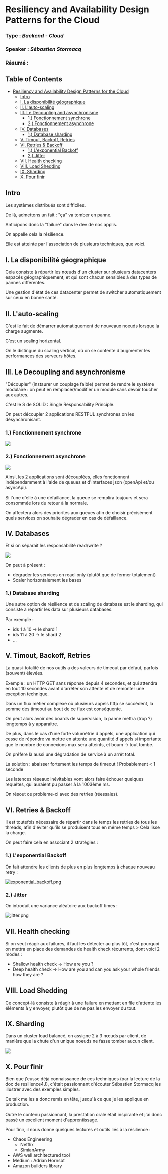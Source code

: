 # Resiliency and Availability Design Patterns for the Cloud

### **Type** : *Backend - Cloud*

### **Speaker** : *Sébastien Stormacq*

### **Résumé** :

## Table of Contents

- [Resiliency and Availability Design Patterns for the Cloud](#resiliency-and-availability-design-patterns-for-the-cloud)
  - [Intro](#intro)
  - [I. La disponibilité géographique](#i-la-disponibilit-gographique)
  - [II. L'auto-scaling](#ii-lauto-scaling)
  - [III. Le Decoupling and asynchronisme](#iii-le-decoupling-and-asynchronisme)
    - [1.) Fonctionnement synchrone](#1-fonctionnement-synchrone)
    - [2.) Fonctionnement asynchrone](#2-fonctionnement-asynchrone)
  - [IV. Databases](#iv-databases)
    - [1.) Database sharding](#1-database-sharding)
  - [V. Timout, Backoff, Retries](#v-timout-backoff-retries)
  - [VI. Retries & Backoff](#vi-retries-backoff)
    - [1.) L'exponential Backoff](#1-lexponential-backoff)
    - [2.) Jitter](#2-jitter)
  - [VII. Health checking](#vii-health-checking)
  - [VIII. Load Shedding](#viii-load-shedding)
  - [IX. Sharding](#ix-sharding)
  - [X. Pour finir](#x-pour-finir)

## Intro

Les systèmes distribués sont difficiles.

De là, admettons un fait : "ça" va tomber en panne.

Anticipons donc la "failure" dans le dev de nos applis.

On appelle cela la résilience.

Elle est atteinte par l'association de plusieurs techniques, que voici.

## I. La disponibilité géographique

Cela consiste à répartir les nœuds d'un cluster sur plusieurs datacenters espacés géographiquement, et qui sont chacun sensibles à des types de pannes différentes.

Une gestion d'état de ces datacenter permet de switcher automatiquement sur ceux en bonne santé.

## II. L'auto-scaling

C'est le fait de démarrer automatiquement de nouveaux noeuds lorsque la charge augmente.

C’est un scaling horizontal.

On le distingue du scaling vertical, où on se contente d'augmenter les performances des serveurs hôtes.

## III. Le Decoupling and asynchronisme

"Découpler" (instaurer un couplage faible) permet de rendre le système modulaire : on peut en remplacer/modifier un module sans devoir toucher aux autres.

C'est le S de SOLID : Single Responsability Principle.

On peut découpler 2 applications RESTFUL synchrones on les désynchronisant.

### 1.) Fonctionnement synchrone

<img src="http://www.plantuml.com/plantuml/png/SoWkIImgAStDuVBCAylFJ4vrB2XGqBLJ24Yip4tDAm7oh1JqYrCJYv8pz3CXAlGDZOov4fDBCiiIIrAH52AROAEhYs94jL9cYfAL0b2dZe9IOcv-QLu9a6jieMTfKSkLaehBD8Hx43mhXPJyuFpSrE2IqhIqyCoIZ92CLAWs3KqkXzIy5A1l0000">


### 2.) Fonctionnement asynchrone

<img src="http://www.plantuml.com/plantuml/png/VP0n2y8m48Nt_egZau8Hj4ij8dLqKoeuX-PA0oOfUYc8-DzDC91GnIsFtFlktQlln6zarJKxwD785lV308pj8CYJHOiLQ4G10tyer0IhTP4TFsy_lMLiCYqZwil8Mv8Z9uH8I65-TP01ziobo2llNK3EbR6Qd2pAvQPyPG9_yo8WFSRz_UV5TD6H5ZD12TCOXGtPhhj8wiyzXispUP8iPTMeXIlx3G00">

Ainsi, les 2 applications sont découplées, elles fonctionnent indépendamment à l'aide de queues et d'interfaces json (openApi et/ou asyncApi).

Si l'une d'elle à une défaillance, la queue se remplira toujours et sera consommée lors du retour à la normale.

On affectera alors des priorités aux queues afin de choisir précisément quels services on souhaite dégrader en cas de défaillance.

## IV. Databases

Et si on séparait les responsabilité read/write ?

<img src="http://www.plantuml.com/plantuml/png/SoWkIImgAStDuKf9B4bCIYnELL1IoaqiBaajYiahIarCqIyloYn9LL92aYzABSZ9J4uiKJ24AD7DpykfnAh024M1GsfU2j0c0000">

On peut à présent :
* dégrader les services en read-only (plutôt que de fermer totalement)
* Scaler horizontalement les bases

### 1.) Database sharding

Une autre option de résilience et de scaling de database est le sharding, qui consiste à répartir les data sur plusieurs databases. 

Par exemple :
* ids 1 à 10 -> le shard 1
* ids 11 à 20 -> le shard 2
* ...

## V. Timout, Backoff, Retries

La quasi-totalité de nos outils a des valeurs de timeout par défaut, parfois (souvent) élevées.

Exemple : un HTTP GET sans réponse depuis 4 secondes, et qui attendra en tout 10 secondes avant d'arrêter son attente et de remonter une exception technique.

Dans un flux métier complexe où plusieurs appels http se succèdent, la somme des timeout au bout de ce flux est conséquente.

On peut alors avoir des boards de supervision, la panne mettra (trop ?) longtemps à y apparaitre.

De plus, dans le cas d'une forte volumétrie d'appels, une application qui cesse de répondre va mettre en attente une quantité d'appels si importante que le nombre de connexions max sera atteints, et boum -> tout tombe.

On préfère là aussi une dégradation de service à un arrêt total.

La solution : abaisser fortement les temps de timeout ! Probablement < 1 seconde

Les latences réseaux inévitables vont alors faire échouer quelques requêtes, qui auraient pu passer à la 1003ème ms.

On résout ce problème-ci avec des retries (réessaies).

## VI. Retries & Backoff

Il est toutefois nécessaire de répartir dans le temps les retries de tous les threads, afin d'éviter qu'ils se produisent tous en même temps > Cela lisse la charge.

On peut faire cela en associant 2 stratégies :

### 1.) L'exponential Backoff

On fait attendre les clients de plus en plus longtemps à chaque nouveau retry :

![exponential_backoff.png](exponential_backoff.png)

### 2.) Jitter

On introduit une variance aléatoire aux backoff times :

![jitter.png](jitter.png)

## VII. Health checking

Si on veut réagir aux failures, il faut les détecter au plus tôt, c'est pourquoi on mettra en place des demandes de health check récurrents, dont voici 2 modes :
* Shallow health check -> How are you ?
* Deep health check -> How are you and can you ask your whole friends how they are ? 

## VIII. Load Shedding

Ce concept-là consiste à réagir à une failure en mettant en file d'attente les éléments à y envoyer, plutôt que de ne pas les envoyer du tout.

## IX. Sharding

Dans un cluster load balancé, on assigne 2 à 3 nœuds par client, de manière que la chute d'un unique noeuds ne fasse tomber aucun client.

<img src="http://www.plantuml.com/plantuml/png/BSsx3O0W64NX_avn5x3WKHiUBaA4JY51t5_9J_MTxhXdf3xU-q8wH-lqox2CG6svK0bQC885FBUTIj084qDAMCI99YKCZeaY9Im9Lsh-xny0">

## X. Pour finir

Bien que j'eusse déjà connaissance de ces techniques (par la lecture de la doc de resilience4J), c'était passionnant d'écouter Sébastien Stormacq les illustrer avec des exemples simples. 

Ce talk me les a donc remis en tête, jusqu'à ce que je les applique en production.

Outre le contenu passionnant, la prestation orale était inspirante et j'ai donc passé un excellent moment d'apprentissage.

Pour finir, il nous donne quelques lectures et outils liés à la résilience :
* Chaos Engineering
  * Netflix
  * SimianArmy
* AWS well architectured tool
* Medium : Adrian Hornsbt
* Amazon builders library
